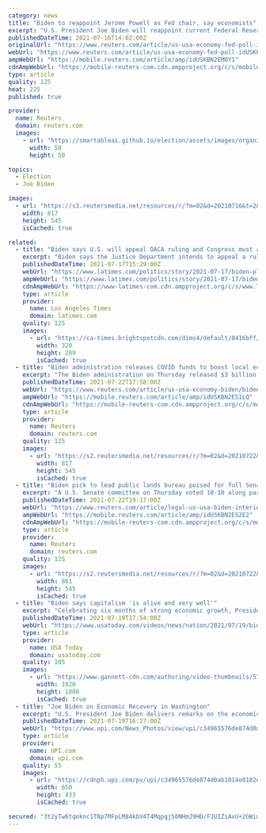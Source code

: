 ```yaml
---
category: news
title: "Biden to reappoint Jerome Powell as Fed chair, say economists"
excerpt: "U.S. President Joe Biden will reappoint current Federal Reserve Chair Jerome Powell for a second four-year term starting February next year, according to an overwhelming majority of economists polled by Reuters this week."
publishedDateTime: 2021-07-16T14:02:00Z
originalUrl: "https://www.reuters.com/article/us-usa-economy-fed-poll-idUSKBN2EM0Y1"
webUrl: "https://www.reuters.com/article/us-usa-economy-fed-poll-idUSKBN2EM0Y1"
ampWebUrl: "https://mobile.reuters.com/article/amp/idUSKBN2EM0Y1"
cdnAmpWebUrl: "https://mobile-reuters-com.cdn.ampproject.org/c/s/mobile.reuters.com/article/amp/idUSKBN2EM0Y1"
type: article
quality: 125
heat: 225
published: true

provider:
  name: Reuters
  domain: reuters.com
  images:
    - url: "https://smartableai.github.io/election/assets/images/organizations/reuters.com-50x50.jpg"
      width: 50
      height: 50

topics:
  - Election
  - Joe Biden

images:
  - url: "https://s3.reutersmedia.net/resources/r/?m=02&d=20210716&t=2&i=1569058150&w=&fh=545px&fw=&ll=&pl=&sq=&r=LYNXMPEH6F0FQ"
    width: 817
    height: 545
    isCached: true

related:
  - title: "Biden says U.S. will appeal DACA ruling and Congress must act"
    excerpt: "Biden says the Justice Department intends to appeal a ruling deeming illegal an Obama-era program that protected young immigrants from deportation."
    publishedDateTime: 2021-07-17T15:29:00Z
    webUrl: "https://www.latimes.com/politics/story/2021-07-17/biden-pledges-appeal-of-deeply-disappointing-daca-ruling"
    ampWebUrl: "https://www.latimes.com/politics/story/2021-07-17/biden-pledges-appeal-of-deeply-disappointing-daca-ruling?_amp=true"
    cdnAmpWebUrl: "https://www-latimes-com.cdn.ampproject.org/c/s/www.latimes.com/politics/story/2021-07-17/biden-pledges-appeal-of-deeply-disappointing-daca-ruling?_amp=true"
    type: article
    provider:
      name: Los Angeles Times
      domain: latimes.com
    quality: 125
    images:
      - url: "https://ca-times.brightspotcdn.com/dims4/default/0416bff/2147483647/strip/true/crop/5472x3574+0+37/resize/320x209!/quality/90/?url=https%3A%2F%2Fcalifornia-times-brightspot.s3.amazonaws.com%2F38%2F1c%2F9919fc5d4122bd2a1f94ad0c7ab5%2Fimmigration-deferred-action-01632.jpg"
        width: 320
        height: 209
        isCached: true
  - title: "Biden administration releases COVID funds to boost local economies"
    excerpt: "The Biden administration on Thursday released $3 billion in COVID-19 rescue funds aimed at helping localities bolster their economies in the wake of the pandemic, calling on communities to seek funding for a range of revitalization projects."
    publishedDateTime: 2021-07-22T17:58:00Z
    webUrl: "https://www.reuters.com/article/us-usa-economy-biden/biden-administration-releases-covid-funds-to-boost-local-economies-idUSKBN2ES1LQ"
    ampWebUrl: "https://mobile.reuters.com/article/amp/idUSKBN2ES1LQ"
    cdnAmpWebUrl: "https://mobile-reuters-com.cdn.ampproject.org/c/s/mobile.reuters.com/article/amp/idUSKBN2ES1LQ"
    type: article
    provider:
      name: Reuters
      domain: reuters.com
    quality: 125
    images:
      - url: "https://s2.reutersmedia.net/resources/r/?m=02&d=20210722&t=2&i=1569647490&w=&fh=545px&fw=&ll=&pl=&sq=&r=LYNXMPEH6L0UE"
        width: 817
        height: 545
        isCached: true
  - title: "Biden pick to lead public lands bureau poised for full Senate vote"
    excerpt: "A U.S. Senate committee on Thursday voted 10-10 along party lines on President Joe Biden's nomination of Montana conservationist Tracy Stone-Manning to lead the Bureau of Land Management, setting the stage for a vote by the full Senate."
    publishedDateTime: 2021-07-22T19:17:00Z
    webUrl: "https://www.reuters.com/article/legal-us-usa-biden-interior/biden-pick-to-lead-public-lands-bureau-poised-for-full-senate-vote-idUSKBN2ES2E2"
    ampWebUrl: "https://mobile.reuters.com/article/amp/idUSKBN2ES2E2"
    cdnAmpWebUrl: "https://mobile-reuters-com.cdn.ampproject.org/c/s/mobile.reuters.com/article/amp/idUSKBN2ES2E2"
    type: article
    provider:
      name: Reuters
      domain: reuters.com
    quality: 125
    images:
      - url: "https://s2.reutersmedia.net/resources/r/?m=02&d=20210722&t=2&i=1569681026&w=&fh=545px&fw=&ll=&pl=&sq=&r=LYNXMPEH6L17H"
        width: 861
        height: 545
        isCached: true
  - title: "Biden says capitalism 'is alive and very well'"
    excerpt: "Celebrating six months of strong economic growth, President Joe Biden says his infrastructure and families agenda must be passed to sustain the economic momentum, setting the tone for a crucial week of congressional negotiations."
    publishedDateTime: 2021-07-19T17:54:00Z
    webUrl: "https://www.usatoday.com/videos/news/nation/2021/07/19/biden-says-capitalism-alive-and-very-well/8016012002/"
    type: article
    provider:
      name: USA Today
      domain: usatoday.com
    quality: 105
    images:
      - url: "https://www.gannett-cdn.com/authoring/video-thumbnails/5729000b-5bf0-4cae-a7b3-e4b5ecfbe607_poster.jpg?quality=10"
        width: 1920
        height: 1080
        isCached: true
  - title: "Joe Biden on Economic Recovery in Washington"
    excerpt: "U.S. President Joe Biden delivers remarks on the economic recovery in the State Dining Room at the White House in Washington, DC on July 19, 2021. Photo by Yuri Gripas/UPI"
    publishedDateTime: 2021-07-19T16:27:00Z
    webUrl: "https://www.upi.com/News_Photos/view/upi/c34965576de874d0ab1014e8182e7219/Joe-Biden-on-Economic-Recovery-in-Washington/"
    type: article
    provider:
      name: UPI.com
      domain: upi.com
    quality: 55
    images:
      - url: "https://cdnph.upi.com/pv/upi/c34965576de874d0ab1014e8182e7219/BIDEN-ECONOMY.jpg"
        width: 650
        height: 433
        isCached: true

secured: "3t2yTw6tqoknc1TNp7MFpLM84kbV4T4MqpgjS0NHm29HD/FJUIZiAxU+2GWiwW3068pGmH+yyDXHVVJFsBpQHlmZ35gjD/QeKR9FNAXmEAVSSAoWM6NHVsK2HO2OJbSC0n4/2c5WcMWmLG17qnp8IBHmGCAQNR4SmIDGQaiTOTvGVjyN7j4l5E77E5oVOhF2+56oT35ntJ1F26EkdIygysguHuSzln0Qa1jPstD3prLnOCbSRuJ1ACPWCKEJ2NrK6RQErEOJvJep1Dap4Ch8PkOn43EgjB1VrT8QX8NhVryOPCVCRJFcg8ZSmaI8XluiGmRo38me5/lgnjqLOtF9feIuTY4D9BCHRCOwkDhWYFY=;aLurV4CvUT0kHNfZFCXQMQ=="
---
```


